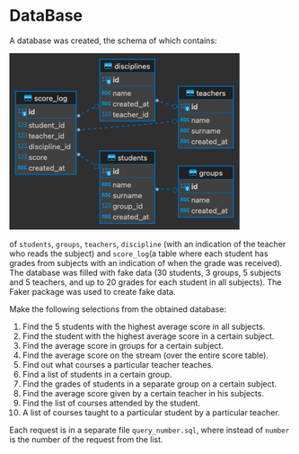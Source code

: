 # DataBase


A database was created, the schema of which contains:

![Tux, the Linux mascot](./db/college.png)

of `students`, `groups`, `teachers`, `discipline` (with an indication of the teacher who reads the subject) and `score_log`(a table where each student has grades from subjects with an indication of when the grade was received).
The database was filled with fake data (30 students, 3 groups, 5 subjects and 5 teachers, and up to 20 grades for each student in all subjects). The Faker package was used to create fake data.

Make the following selections from the obtained database:

1. Find the 5 students with the highest average score in all subjects.
2. Find the student with the highest average score in a certain subject.
3. Find the average score in groups for a certain subject.
4. Find the average score on the stream (over the entire score table).
5. Find out what courses a particular teacher teaches.
6. Find a list of students in a certain group.
7. Find the grades of students in a separate group on a certain subject.
8. Find the average score given by a certain teacher in his subjects.
9. Find the list of courses attended by the student.
10. A list of courses taught to a particular student by a particular teacher.

Each request is in a separate file `query_number.sql`, where instead of `number` is the number of the request from the list.
